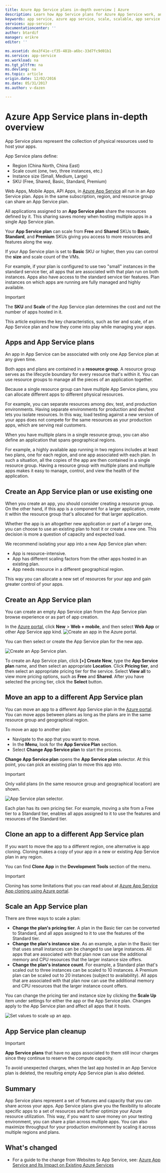 ```yaml
---
title: Azure App Service plans in-depth overview | Azure
description: Learn how App Service plans for Azure App Service work, and how they benefit your management experience.
keywords: app service, azure app service, scale, scalable, app service plan, app service cost
services: app-service
documentationcenter: ''
author: btardif
manager: erikre
editor: ''

ms.assetid: dea3f41e-cf35-481b-a6bc-33d7fc9d01b1
ms.service: app-service
ms.workload: na
ms.tgt_pltfrm: na
ms.devlang: na
ms.topic: article
origin.date: 12/02/2016
ms.date: 05/31/2017
ms.author: v-dazen

---
```

# Azure App Service plans in-depth overview
App Service plans represent the collection of physical resources used to host 
your apps.

App Service plans define:

- Region (China North, China East)
- Scale count (one, two, three instances, etc.)
- Instance size (Small, Medium, Large)
- SKU (Free, Shared, Basic, Standard, Premium)

Web Apps, Mobile Apps, API Apps, in 
[Azure App Service](/app-service-web/app-service-changes-existing-services) 
all run in an App Service plan.  Apps in the same subscription, region, and 
resource group can share an App Service plan. 

All applications assigned to an **App Service plan** share the resources 
defined by it. This sharing saves money when hosting multiple apps in a single 
App Service plan.

Your **App Service plan** can scale from **Free** and **Shared** SKUs to 
**Basic**, **Standard**, and **Premium** SKUs giving you access to more 
resources and features along the way. 

If your App Service plan is set to **Basic** SKU or higher, then you can 
control the **size** and scale count of the VMs.

For example, if your plan is configured to use two "small" instances in the 
standard service tier, all apps that are associated with that plan run on both 
instances. Apps also have access to the standard service tier features. Plan 
instances on which apps are running are fully managed and highly available. 

> [!IMPORTANT]
> The **SKU** and **Scale** of the App Service plan determines the cost and not 
the number of apps hosted in it.

This article explores the key characteristics, such as tier and scale, of an 
App Service plan and how they come into play while managing your apps.

## Apps and App Service plans
An app in App Service can be associated with only one App Service plan at any 
given time.

Both apps and plans are contained in a **resource group**. A resource group serves 
as the lifecycle boundary for every resource that's within it. You can use 
resource groups to manage all the pieces of an application together.

Because a single resource group can have multiple App Service plans, you can 
allocate different apps to different physical resources. 

For example, you can separate resources among dev, test, and production 
environments. Having separate environments for production and dev/test lets 
you isolate resources. In this way, load testing against a new version of your 
apps does not compete for the same resources as your production apps, which 
are serving real customers.

When you have multiple plans in a single resource group, you can also define 
an application that spans geographical regions. 

For example, a highly available app running in two regions includes at least two plans, one for each region, and one app associated with each plan. In such a situation, all the copies of 
the app are then contained in a single resource group. Having a resource group 
with multiple plans and multiple apps makes it easy to manage, control, and 
view the health of the application.

## Create an App Service plan or use existing one
When you create an app, you should consider creating a resource group. On the 
other hand, if this app is a component for a larger application, create it within 
the resource group that's allocated for that larger application.

Whether the app is an altogether new application or part of a larger one, you 
can choose to use an existing plan to host it or create a new one. This 
decision is more a question of capacity and expected load.

We recommend isolating your app into a new App Service plan when:

- App is resource-intensive. 
- App has different scaling factors from the other apps hosted in an existing 
plan.
- App needs resource in a different geographical region.

This way you can allocate a new set of resources for your app and gain greater 
control of your apps.

## Create an App Service plan

You can create an empty App Service plan from the App Service plan browse 
experience or as part of app creation.

In the [Azure portal](https://portal.azure.cn), click **New** > 
**Web + mobile**, and then select **Web App** or other App Service app kind.
![Create an app in the Azure portal.][createWebApp]

You can then select or create the App Service plan for the new app.

 ![Create an App Service plan.][createASP]

To create an App Service plan, click **[+] Create New**, type the 
**App Service plan** name, and then select an appropriate **Location**. 
Click **Pricing tier**, and then select an appropriate pricing tier for the 
service. Select **View all** to view more pricing options, such as **Free** 
and **Shared**. After you have selected the pricing tier, click the **Select** 
button.

## Move an app to a different App Service plan
You can move an app to a different App Service plan in the 
[Azure portal](https://portal.azure.cn). You can move apps between plans as 
long as the plans are in the same resource group and geographical region.

To move an app to another plan:

- Navigate to the app that you want to move. 
- In the **Menu**, look for the **App Service Plan** section.
- Select **Change App Service plan** to start the process.

**Change App Service plan** opens the **App Service plan** selector. At this 
point, you can pick an existing plan to move this app into. 

> [!IMPORTANT]
> Only valid plans (in the same resource group and geographical location) are 
shown.

![App Service plan selector.][change]

Each plan has its own pricing tier. For example, moving a site from a Free 
tier to a Standard tier, enables all apps assigned to it to use the features 
and resources of the Standard tier.

## Clone an app to a different App Service plan
If you want to move the app to a different region, one alternative is app 
cloning. Cloning makes a copy of your app in a new or existing App Service 
plan in any region.

You can find **Clone App** in the **Development Tools** section of the menu.

> [!IMPORTANT]
> Cloning has some limitations that you can read about at 
[Azure App Service App cloning using Azure portal](../app-service-web/app-service-web-app-cloning-portal.md).

## Scale an App Service plan
There are three ways to scale a plan:

* **Change the plan's pricing tier**. A plan in the Basic tier can be converted to Standard, and all apps assigned to it to use the features of the Standard tier.
* **Change the plan's instance size**. As an example, a plan in the Basic tier that uses small instances can be changed to use large instances. All apps that are associated with that plan now can use the additional memory and CPU resources that the larger instance size offers.
* **Change the plan's instance count**. For example, a Standard plan that's scaled out to three instances can be scaled to 10 instances. A Premium plan can be scaled out to 20 instances (subject to availability). All apps that are associated with that plan now can use the additional memory and CPU resources that the larger instance count offers.

You can change the pricing tier and instance size by clicking the **Scale Up** 
item under settings for either the app or the App Service plan. Changes apply 
to the App Service plan and affect all apps that it hosts.

 ![Set values to scale up an app.][pricingtier]

## App Service plan cleanup
> [!IMPORTANT]
>**App Service plans** that have no apps associated to them still incur charges 
since they continue to reserve the compute capacity.

To avoid unexpected charges, when the last app hosted in an App Service plan 
is deleted, the resulting empty App Service plan is also deleted.

## Summary
App Service plans represent a set of features and capacity that you can share 
across your apps. App Service plans give you the flexibility to allocate 
specific apps to a set of resources and further optimize your Azure resource 
utilization. This way, if you want to save money on your testing environment, 
you can share a plan across multiple apps. You can also maximize throughput 
for your production environment by scaling it across multiple regions and plans.

## What's changed
* For a guide to the change from Websites to App Service, 
see: [Azure App Service and Its Impact on Existing Azure Services](/app-service-web/app-service-changes-existing-services)

[pricingtier]: ./media/azure-web-sites-web-hosting-plans-in-depth-overview/appserviceplan-pricingtier.png
[assign]: ./media/azure-web-sites-web-hosting-plans-in-depth-overview/assing-appserviceplan.png
[change]: ./media/azure-web-sites-web-hosting-plans-in-depth-overview/change-appserviceplan.png
[createASP]: ./media/azure-web-sites-web-hosting-plans-in-depth-overview/create-appserviceplan.png
[createWebApp]: ./media/azure-web-sites-web-hosting-plans-in-depth-overview/create-web-app.png
